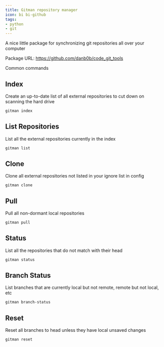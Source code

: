 ```yaml
---
title: Gitman repository manager
icon: bi bi-github
tags:
- python
- git
---
```


A nice little package for synchronizing git repositories all over your computer

Package URL: <https://github.com/danb0b/code_git_tools>

Common commands

## Index

Create an up-to-date list of all external repositories to cut down on scanning the hard drive

```bash
gitman index
```

## List Repositories

List all the external repositories currently in the index

```bash
gitman list
```

## Clone

Clone all external repositories not listed in your ignore list in config

```bash
gitman clone
```

## Pull

Pull all non-dormant local repositories

```bash
gitman pull
```

## Status

List all the repositories that do not match with their head

```bash
gitman status
```

## Branch Status

List branches that are currently local but not remote, remote but not local, etc

```bash
gitman branch-status
```

## Reset

Reset all branches to head unless they have local unsaved changes

```bash
gitman reset
```

